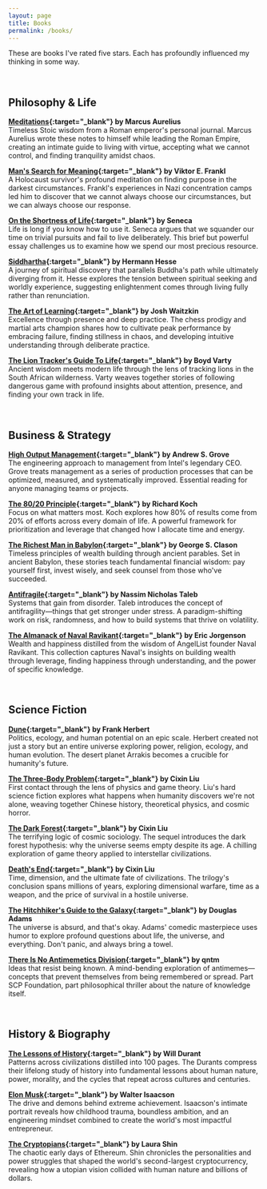 ```yaml
---
layout: page
title: Books
permalink: /books/
---
```


These are books I've rated five stars. Each has profoundly influenced my thinking in some way.

<br>

## Philosophy & Life

**[Meditations](https://www.goodreads.com/book/show/28139847-the-meditations-of-marcus-aurelius){:target="_blank"} by Marcus Aurelius**  
Timeless Stoic wisdom from a Roman emperor's personal journal. Marcus Aurelius wrote these notes to himself while leading the Roman Empire, creating an intimate guide to living with virtue, accepting what we cannot control, and finding tranquility amidst chaos.

**[Man's Search for Meaning](https://www.goodreads.com/book/show/4069.Man_s_Search_for_Meaning){:target="_blank"} by Viktor E. Frankl**  
A Holocaust survivor's profound meditation on finding purpose in the darkest circumstances. Frankl's experiences in Nazi concentration camps led him to discover that we cannot always choose our circumstances, but we can always choose our response.

**[On the Shortness of Life](https://www.goodreads.com/book/show/40195886-on-the-shortness-of-life){:target="_blank"} by Seneca**  
Life is long if you know how to use it. Seneca argues that we squander our time on trivial pursuits and fail to live deliberately. This brief but powerful essay challenges us to examine how we spend our most precious resource.

**[Siddhartha](https://www.goodreads.com/book/show/52036.Siddhartha){:target="_blank"} by Hermann Hesse**  
A journey of spiritual discovery that parallels Buddha's path while ultimately diverging from it. Hesse explores the tension between spiritual seeking and worldly experience, suggesting enlightenment comes through living fully rather than renunciation.

**[The Art of Learning](https://www.goodreads.com/book/show/857333.The_Art_of_Learning){:target="_blank"} by Josh Waitzkin**  
Excellence through presence and deep practice. The chess prodigy and martial arts champion shares how to cultivate peak performance by embracing failure, finding stillness in chaos, and developing intuitive understanding through deliberate practice.

**[The Lion Tracker's Guide To Life](https://www.goodreads.com/book/show/43261065-the-lion-tracker-s-guide-to-life){:target="_blank"} by Boyd Varty**  
Ancient wisdom meets modern life through the lens of tracking lions in the South African wilderness. Varty weaves together stories of following dangerous game with profound insights about attention, presence, and finding your own track in life.

<br>

## Business & Strategy

**[High Output Management](https://www.goodreads.com/book/show/324750.High_Output_Management){:target="_blank"} by Andrew S. Grove**  
The engineering approach to management from Intel's legendary CEO. Grove treats management as a series of production processes that can be optimized, measured, and systematically improved. Essential reading for anyone managing teams or projects.

**[The 80/20 Principle](https://www.goodreads.com/book/show/181206.The_80_20_Principle){:target="_blank"} by Richard Koch**  
Focus on what matters most. Koch explores how 80% of results come from 20% of efforts across every domain of life. A powerful framework for prioritization and leverage that changed how I allocate time and energy.

**[The Richest Man in Babylon](https://www.goodreads.com/book/show/43097201-the-richest-man-in-babylon){:target="_blank"} by George S. Clason**  
Timeless principles of wealth building through ancient parables. Set in ancient Babylon, these stories teach fundamental financial wisdom: pay yourself first, invest wisely, and seek counsel from those who've succeeded.

**[Antifragile](https://www.goodreads.com/book/show/13530973-antifragile){:target="_blank"} by Nassim Nicholas Taleb**  
Systems that gain from disorder. Taleb introduces the concept of antifragility—things that get stronger under stress. A paradigm-shifting work on risk, randomness, and how to build systems that thrive on volatility.

**[The Almanack of Naval Ravikant](https://www.goodreads.com/book/show/54898389-the-almanack-of-naval-ravikant){:target="_blank"} by Eric Jorgenson**  
Wealth and happiness distilled from the wisdom of AngelList founder Naval Ravikant. This collection captures Naval's insights on building wealth through leverage, finding happiness through understanding, and the power of specific knowledge.

<br>

## Science Fiction

**[Dune](https://www.goodreads.com/book/show/44767458-dune){:target="_blank"} by Frank Herbert**  
Politics, ecology, and human potential on an epic scale. Herbert created not just a story but an entire universe exploring power, religion, ecology, and human evolution. The desert planet Arrakis becomes a crucible for humanity's future.

**[The Three-Body Problem](https://www.goodreads.com/book/show/20518872-the-three-body-problem){:target="_blank"} by Cixin Liu**  
First contact through the lens of physics and game theory. Liu's hard science fiction explores what happens when humanity discovers we're not alone, weaving together Chinese history, theoretical physics, and cosmic horror.

**[The Dark Forest](https://www.goodreads.com/book/show/23168817-the-dark-forest){:target="_blank"} by Cixin Liu**  
The terrifying logic of cosmic sociology. The sequel introduces the dark forest hypothesis: why the universe seems empty despite its age. A chilling exploration of game theory applied to interstellar civilizations.

**[Death's End](https://www.goodreads.com/book/show/25451264-death-s-end){:target="_blank"} by Cixin Liu**  
Time, dimension, and the ultimate fate of civilizations. The trilogy's conclusion spans millions of years, exploring dimensional warfare, time as a weapon, and the price of survival in a hostile universe.

**[The Hitchhiker's Guide to the Galaxy](https://www.goodreads.com/book/show/11.The_Hitchhiker_s_Guide_to_the_Galaxy){:target="_blank"} by Douglas Adams**  
The universe is absurd, and that's okay. Adams' comedic masterpiece uses humor to explore profound questions about life, the universe, and everything. Don't panic, and always bring a towel.

**[There Is No Antimemetics Division](https://www.goodreads.com/book/show/54870256-there-is-no-antimemetics-division){:target="_blank"} by qntm**  
Ideas that resist being known. A mind-bending exploration of antimemes—concepts that prevent themselves from being remembered or spread. Part SCP Foundation, part philosophical thriller about the nature of knowledge itself.

<br>

## History & Biography

**[The Lessons of History](https://www.goodreads.com/book/show/174713.The_Lessons_of_History){:target="_blank"} by Will Durant**  
Patterns across civilizations distilled into 100 pages. The Durants compress their lifelong study of history into fundamental lessons about human nature, power, morality, and the cycles that repeat across cultures and centuries.

**[Elon Musk](https://www.goodreads.com/book/show/122765395-elon-musk){:target="_blank"} by Walter Isaacson**  
The drive and demons behind extreme achievement. Isaacson's intimate portrait reveals how childhood trauma, boundless ambition, and an engineering mindset combined to create the world's most impactful entrepreneur.

**[The Cryptopians](https://www.goodreads.com/book/show/57356067-the-cryptopians){:target="_blank"} by Laura Shin**  
The chaotic early days of Ethereum. Shin chronicles the personalities and power struggles that shaped the world's second-largest cryptocurrency, revealing how a utopian vision collided with human nature and billions of dollars.